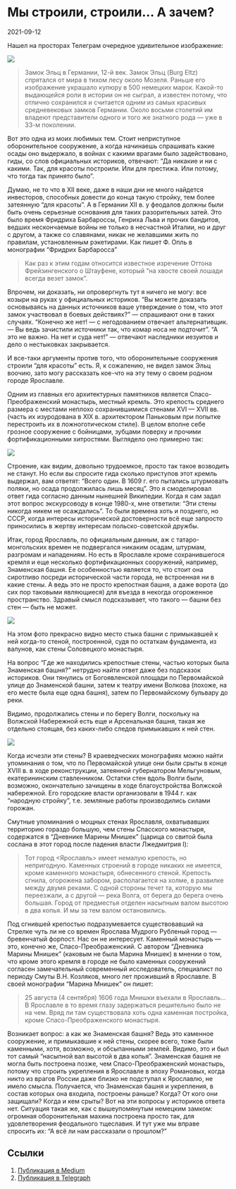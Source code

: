 # Мы строили, строили… А зачем?


<p class="text-end time-holder"><time>2021-09-12</time></p>

Нашел на просторах Телеграм очередное удивительное изображение:

![](content/img/sj78KoBKdWmMlNpP.jpg)

> Замок Эльц в Германии, 12-й век.
> Замок Эльц (Burg Eltz) спрятался от мира в тихом лесу около Мозеля.
> Раньше его изображение украшало купюру в 500 немецких марок.
> Какой-то выдающейся роли в истории он не сыграл, а известен потому,
> что отлично сохранился и считается одним из самых красивых
> средневековых замков Германии. Около восьми столетий им владеют
> представители одного и того же знатного рода — уже в 33-м поколении.

Вот это одна из моих любимых тем. Стоит неприступное оборонительное
сооружение, а когда начинаешь спрашивать какие осады оно выдержало, в
войнах с какими врагами было задействовано, гиды, со слов официальных
историков, отвечают: “Да никакие и ни с какими. Так, для красоты
построили. Или для престижа. Или потому, что тогда так принято было”.

Думаю, не то что в XII веке, даже в наши дни не много найдется
инвесторов, способных довести до конца такую стройку, тем более
затеянную “для красоты”. А в Германии XII в. у феодалов должны были
быть очень серьезные основания для таких разорительных затей. Это было
время Фридриха Барбароссы, Генриха Льва и прочих бандитов, ведших
нескончаемые войны не только в несчастной Италии, но и друг с другом, а
также со славянами, никак не желавшими жить по правилам, установленным
рэкетирами. Как пишет Ф. Опль в монографии “Фридрих Барбаросса”

> Как раз к этим годам относится известное изречение Оттона
> Фрейзингенского о Штауфене, который “на хвосте своей лошади всегда
> везет замок”.

Впрочем, ни доказать, ни опровергнуть тут я ничего не могу: все козыри
на руках у официальных историков. “Вы можете доказать основываясь на
данных источников ваше утверждение о том, что этот замок участвовал в
боевых действиях?” — спрашивают они в таких случаях. “Конечно же нет! —
с негодованием отвечает альтернативщик. — Вы ведь зачистили источники
так, что комар носа не подточит”. “А это не важно. На нет и суда нет!”
— отвечают наследники иезуитов и дело о нестыковках закрывается.

И все-таки аргументы против того, что оборонительные сооружения строили
“для красоты” есть. Я, к сожалению, не видел замок Эльц воочию, зато
могу рассказать кое-что на эту тему о своем родном городе Ярославле.

Одним из главных его архитектурных памятников является
Спасо-Преображенский монастырь, местный кремль. Это крепость среднего
размера с местами неплохо сохранившимися стенами XVI — XVII вв. (часть
их изуродована в XIX в. архитектором Паньковым при попытке перестроить
их в ложноготическом стиле). В целом вполне себе грозное сооружение с
бойницами, зубцами поверху и прочими фортификационными хитростями.
Выглядело оно примерно так:

![](content/img/d2n3li58CcqNa7bV.jpg)

Строение, как видим, довольно трудоемкое, просто так такое возводить не
станут. Но если вы спросите гида сколько приступов этот кремль
выдержал, вам ответят: “Всего один. В 1609 г. его пытались штурмовать
поляки, но осада продолжилась лишь месяц”. Это я смоделировал ответ
гида согласно данным нынешней Википедии. Когда я сам задал этот вопрос
экскурсоводу в конце 1980-х, мне ответили: “Эти стены никогда никем не
осаждались”. То были времена хоть и позднего, но СССР, когда интересы
исторической достоверности всё еще запросто приносились в жертву
интересам польско-советской дружбы.

Итак, город Ярославль, по официальным данным, аж с татаро-монгольских
времен не подвергался никаким осадам, штурмам, разгромам и нападениям.
Но есть в Ярославле кроме сохранившегося кремля и еще несколько
фортификационных сооружений, например, Знаменская башня. Ее
особенностью является то, что стоит она сиротливо посреди исторической
части города, не встроенная ни в какие стены. А ведь это не просто
крепостная башня, а даже ворота (до сих пор таковыми являющиеся) для
въезда в некогда огороженное пространство. Здравый смысл подсказывает,
что такого — башни без стен — быть не может.

![](content/img/Qm4TMoPDnUWlujLM.png)

На этом фото прекрасно видно место стыка башни с примыкавшей к ней
когда-то стеной, построенной, судя по остаткам фундамента, из валунов,
как стены Соловецкого монастыря.

На вопрос “Где же находились крепостные стены, частью которых была
Знаменская башня?” нетрудно найти ответ даже без подсказок историков.
Они тянулись от Богоявленской площади по Первомайской улице до
Знаменской башни, затем к театру имени Волкова (похоже, на его месте
была еще одна башня), затем по Первомайскому бульвару до реки.

Видимо, продолжались стены и по берегу Волги, поскольку на Волжской
Набережной есть еще и Арсенальная башня, такая же отдельно стоящая, без
каких-либо следов примыкавших к ней стен.

![](content/img/DiZ4VrDPZcved4bL.png)

Когда исчезли эти стены? В краеведческих монографиях можно найти
упоминания о том, что по Первомайской улице они были срыты в конце
XVIII в. в ходе реконструкции, затеянной губернатором Мельгуновым,
екатерининским ставленником. Остатки стен вдоль Волги были, возможно,
окончательно зачищены в ходе благоустройства Волжской набережной. Его
городские власти организовали в 1944 г. как “народную стройку”, т.е.
земляные работы производились силами горожан.

Смутные упоминания о мощных стенах Ярославля, охватывавших территорию
гораздо большую, чем стены Спасского монастыря, содержатся в “Дневнике
Марины Мнишек” (царица со свитой была сослана в этот город после
падения власти Лжедмитрия I):

> Тот город <Ярославль> имеет немалую крепость, но непригодную.
> Каменных строений в городе никаких не имеется, кроме каменного
> монастыря, обнесенного стеной. Крепость сгнила, огорожена забором,
> располагается на холме, в развилке между двумя реками. С одной
> стороны течет та, которую мы переезжали, а с другой — река Волга, от
> берега до берега очень большая. Город от предместья отделен насыпным
> валом высотою в два копья. И мы за тем валом остановились.

Под сгнившей крепостью подразумевается существовавший на Стрелке чуть
ли не со времен Ярослава Мудрого Рубленый город — бревенчатый форпост.
Нас он не интересует. Каменный монастырь — это, конечно же,
Спасо-Преображенский. С автором “Дневника Марины Мнишек” (каковым не
была Марина Мнишек) в мнении о том, что кроме этого кремля в городе не
было каменных сооружений согласен замечательный современный
исследователь, специалист по периоду Смуты В.Н. Козляков, много лет
проживший в Ярославле. В своей монографии “Марина Мнишек” он пишет:

> 25 августа (4 сентября) 1606 года Мнишки въехали в Ярославль… В
> Ярославле в то время глазу задержаться решительно было не на чем.
> Вряд ли там существовала хоть одна каменная постройка, кроме
> Спасо-Преображенского монастыря.

Возникает вопрос: а как же Знаменская башня? Ведь это каменное
сооружение, и примыкавшие к ней стены, скорее всего, тоже были
каменными, хотя, возможно, и обсыпанными землей. Видимо, это и был тот
самый “насыпной вал высотой в два копья”. Знаменская башня не могла
быть построена позже, чем Спасо-Преображенский монастырь, потому что
строить укрепления в Ярославле в эпоху Романовых, когда никто из врагов
России даже близко не подступал к Ярославлю, не имело смысла.
Получается, что Знаменская башня и укрепления, в состав которых она
входила, построены раньше? Когда? От кого они защищали? Когда и кем
срыты? Вот на эти вопросы у историков ответа нет. Ситуация такая же,
как с вышеупомянутым немецким замком: огромная оборонительная махина
построена просто так, для удовлетворения феодального тщеславия. И тут
уже мы вправе спросить их: “А всё ли нам рассказали о прошлом?”




## Ссылки

1. [Публикация в Medium](https://yababay.medium.com/мы-строили-строили-а-зачем-7b25f0021903)
1. [Публикация в Telegraph](https://telegra.ph/My-stroili-stroili-A-zachem-09-12)